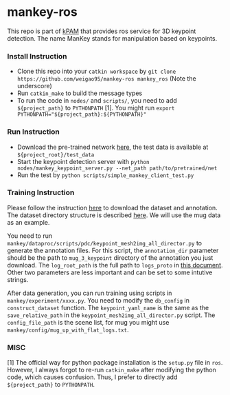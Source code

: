 # mankey-ros

This repo is part of [kPAM](https://github.com/weigao95/kPAM) that provides ros service for 3D keypoint detection. The name ManKey stands for manipulation based on keypoints.


### Install Instruction

- Clone this repo into your `catkin workspace` by `git clone https://github.com/weigao95/mankey-ros mankey_ros` (Note the underscore)
- Run `catkin_make` to build the message types
- To run the code in `nodes/` and `scripts/`, you need to add `${project_path}` to `PYTHONPATH` [1]. You might run `export PYTHONPATH="${project_path}:${PYTHONPATH}"`

### Run Instruction

- Download the pre-trained network [here](https://drive.google.com/open?id=1ak3REzfSP3rqLOe27non8fbSGDSMDDls), the test data is available at `${project_root}/test_data`
- Start the keypoint detection server with `python nodes/mankey_keypoint_server.py --net_path path/to/pretrained/net`
- Run the test by `python scripts/simple_mankey_client_test.py`

### Training Instruction

Please follow the instruction [here](https://github.com/RobotLocomotion/manip_dataset) to download the dataset and annotation. The dataset directory structure is described [here](https://github.com/RobotLocomotion/pytorch-dense-correspondence/blob/master/doc/data_organization.md). We will use the mug data as an example.

You need to run `mankey/dataproc/scripts/pdc/keypoint_mesh2img_all_director.py` to generate the annotation files. For this script, the `annotation_dir` parameter should be the path to `mug_3_keypoint` directory of the annotation you just download. The `log_root_path` is the full path to `logs_proto` in [this document](https://github.com/RobotLocomotion/pytorch-dense-correspondence/blob/master/doc/data_organization.md). Other two parameters are less important and can be set to some intutive strings.

After data generation, you can run training using scripts in `mankey/experiment/xxxx.py`. You need to modify the `db_config` in `construct_dataset` function. The `keypoint_yaml_name` is the same as the `save_relative_path` in the `keypoint_mesh2img_all_director.py` script. The `config_file_path` is the scene list, for mug you might use `mankey/config/mug_up_with_flat_logs.txt`.


### MISC

[1] The official way for python package installation is the `setup.py` file in `ros`. However, I always forgot to re-run `catkin_make` after modifying the python code, which causes confusion. Thus, I prefer to directly add `${project_path}` to `PYTHONPATH`.
